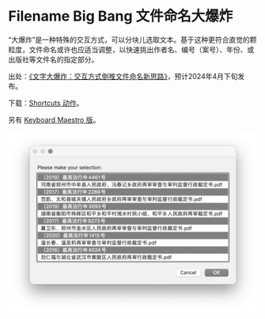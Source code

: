 # Filename Big Bang 文件命名大爆炸

“大爆炸”是一种特殊的交互方式，可以分块儿选取文本。基于这种更符合直觉的颗粒度，文件命名或许也应适当调整，以快速挑出作者名、编号（案号）、年份、或出版社等文件名的指定部分。

出处：[《文字大爆炸：交互方式倒推文件命名新思路》](https://utgd.net/article/20656)，预计2024年4月下旬发布。

下载：[Shortcuts 动作](https://www.icloud.com/shortcuts/80e3933181d2478588415b207eb14e6d)。

另有 [Keyboard Maestro 版](https://github.com/BlackwinMin/Keyboard-Maestro-gallery/tree/master/Filename%20Big%20Bang)。

![title](img.png)